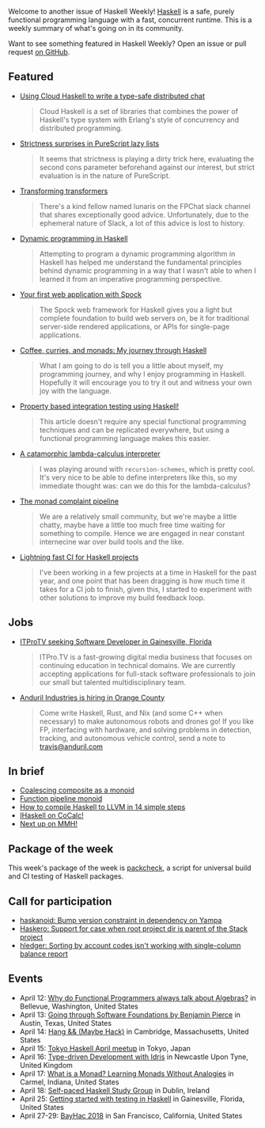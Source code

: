 Welcome to another issue of Haskell Weekly!
[Haskell](https://www.haskell.org) is a safe, purely functional programming language with a fast, concurrent runtime.
This is a weekly summary of what's going on in its community.

Want to see something featured in Haskell Weekly?
Open an issue or pull request [on GitHub](https://github.com/haskellweekly/haskellweekly.github.io).

## Featured

-   [Using Cloud Haskell to write a type-safe distributed chat](https://www.stackbuilders.com/tutorials/haskell/cloud-haskell/)

    > Cloud Haskell is a set of libraries that combines the power of Haskell's type system with Erlang's style of concurrency and distributed programming.

-   [Strictness surprises in PureScript lazy lists](https://www.schoolofhaskell.com/user/griba/lazy_lists_on_strict_purescript)

    > It seems that strictness is playing a dirty trick here, evaluating the second cons parameter beforehand against our interest, but strict evaluation is in the nature of PureScript.

-   [Transforming transformers](https://www.parsonsmatt.org/2018/04/10/transforming_transformers.html)

    > There's a kind fellow named lunaris on the FPChat slack channel that shares exceptionally good advice. Unfortunately, due to the ephemeral nature of Slack, a lot of this advice is lost to history.

-   [Dynamic programming in Haskell](https://whatthefunctional.wordpress.com/2018/04/09/dynamic-programming-in-haskell/)

    > Attempting to program a dynamic programming algorithm in Haskell has helped me understand the fundamental principles behind dynamic programming in a way that I wasn't able to when I learned it from an imperative programming perspective.

-   [Your first web application with Spock](https://haskell-at-work.com/episodes/2018-04-09-your-first-web-application-with-spock.html)

    > The Spock web framework for Haskell gives you a light but complete foundation to build web servers on, be it for traditional server-side rendered applications, or APIs for single-page applications.

-   [Coffee, curries, and monads: My journey through Haskell](https://medium.com/@fintan.halpenny/coffee-curries-and-monads-my-journey-through-haskell-5a199bab7a3f)

    > What I am going to do is tell you a little about myself, my programming journey, and why I enjoy programming in Haskell. Hopefully it will encourage you to try it out and witness your own joy with the language.

-   [Property based integration testing using Haskell!](https://functional.works-hub.com/learn/property-based-integration-testing-using-haskell-6c25c)

    > This article doesn't require any special functional programming techniques and can be replicated everywhere, but using a functional programming language makes this easier.

-   [A catamorphic lambda-calculus interpreter](https://www.michaelpj.com/blog/2018/04/08/catamorphic-lc-interpreter.html)

    > I was playing around with `recursion-schemes`, which is pretty cool. It's very nice to be able to define interpreters like this, so my immediate thought was: can we do this for the lambda-calculus?

-   [The monad complaint pipeline](https://argumatronic.com/posts/2018-04-07-monad-complaints.html)

    > We are a relatively small community, but we're maybe a little chatty, maybe have a little too much free time waiting for something to compile. Hence we are engaged in near constant internecine war over build tools and the like.

-   [Lightning fast CI for Haskell projects](https://blog.roman-gonzalez.ca/post/172746394387/lightning-fast-ci-for-haskell-projects)

    > I've been working in a few projects at a time in Haskell for the past year, and one point that has been dragging is how much time it takes for a CI job to finish, given this, I started to experiment with other solutions to improve my build feedback loop.

## Jobs

-   [ITProTV seeking Software Developer in Gainesville, Florida](https://functionaljobs.com/jobs/9080-software-engineer-developer-at-itprotv)

    > ITPro.TV is a fast-growing digital media business that focuses on continuing education in technical domains. We are currently accepting applications for full-stack software professionals to join our small but talented multidisciplinary team.

-   [Anduril Industries is hiring in Orange County](https://www.anduril.com)

    > Come write Haskell, Rust, and Nix (and some C++ when necessary) to make autonomous robots and drones go! If you like FP, interfacing with hardware, and solving problems in detection, tracking, and autonomous vehicle control, send a note to <travis@anduril.com>

## In brief

-   [Coalescing composite as a monoid](http://blog.ploeh.dk/2018/04/09/coalescing-composite-as-a-monoid/)
-   [Function pipeline monoid](https://typeclasses.com/news/2018-04-a-monoid-is)
-   [How to compile Haskell to LLVM in 14 simple steps](https://github.com/Lemmih/lhc/blob/d398017ae52e8c830ed40bfd4a2e4cd2d5eb2903/PIPELINE.md)
-   [IHaskell on CoCalc!](http://vaibhavsagar.com/blog/2018/04/08/ihaskell-cocalc/index.html)
-   [Next up on MMH!](https://mmhaskell.com/blog/2018/4/9/next-up-on-mmh)

## Package of the week

This week's package of the week is [packcheck](https://hackage.haskell.org/package/packcheck-0.3.0),
a script for universal build and CI testing of Haskell packages.

## Call for participation

-   [haskanoid: Bump version constraint in dependency on Yampa](https://github.com/ivanperez-keera/haskanoid/issues/61)
-   [Haskero: Support for case when root project dir is parent of the Stack project](https://gitlab.com/vannnns/haskero/issues/58)
-   [hledger: Sorting by account codes isn't working with single-column balance report](https://github.com/simonmichael/hledger/issues/727)

## Events

-   April 12: [Why do Functional Programmers always talk about Algebras?](https://www.meetup.com/Eastside-Fun-c-tional-Programming-Group/events/248722662/) in Bellevue, Washington, United States
-   April 13: [Going through Software Foundations by Benjamin Pierce](https://www.meetup.com/Austin-Types-Theorems-and-Programming-Languages/events/249172494/) in Austin, Texas, United States
-   April 14: [Hang && (Maybe Hack)](https://www.meetup.com/Weekly-Functional-Programming-Meetup/events/249414785/) in Cambridge, Massachusetts, United States
-   April 15: [Tokyo Haskell April meetup](https://www.meetup.com/Tokyo-Haskell-Meetup/events/248833521/) in Tokyo, Japan
-   April 16: [Type-driven Development with Idris](https://www.meetup.com/FP-North-East/events/xwwjfpyxgbvb/) in Newcastle Upon Tyne, United Kingdom
-   April 17: [What is a Monad? Learning Monads Without Analogies](https://www.meetup.com/Indy-FP/events/249371555/) in Carmel, Indiana, United States
-   April 18: [Self-paced Haskell Study Group](https://www.meetup.com/haskell-dublin-meetup/events/249428074/) in Dublin, Ireland
-   April 25: [Getting started with testing in Haskell](https://www.meetup.com/Gainesville-Functional-Programming-Meetup/events/dhnnnpyxgbhc/) in Gainesville, Florida, United States
-   April 27-29: [BayHac 2018](https://wiki.haskell.org/BayHac2018) in San Francisco, California, United States
